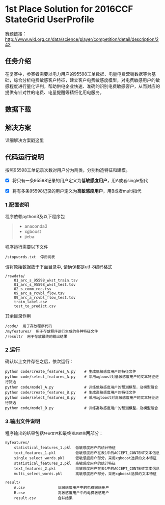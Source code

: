 ﻿# 1st Place Solution for 2016CCF StateGrid UserProfile

赛题链接：http://www.wid.org.cn/data/science/player/competition/detail/description/242

## 任务介绍

在复赛中，参赛者需要以电力用户的95598工单数据、电量电费营销数据等为基础，综合分析电费敏感客户特征，建立客户电费敏感度模型，对电费敏感用户的敏感程度进行量化评判，帮助供电企业快速、准确的识别电费敏感客户，从而对应的提供有针对性的电费、电量提醒等精细化用电服务。

## 数据下载


## 解决方案

详细解决方案戳这里



## 代码运行说明

按照95598工单记录次数对用户分为两类，分别构造特征和建模。

- [x] 将只有一条95598记录的用户定义为**低敏感度用户**，用A或者single指代
- [x] 将有多条95598记录的用户定义为**高敏感度用户**，用B或者multi指代


### 1.配置说明
程序依赖python3及以下程序包
> * anaconda3
> * xgboost
> * jieba

程序运行需要以下文件
```
/stopwords.txt  停用词表
```
请将原始数据放于下面目录中, 请确保都是utf-8编码格式
```
/rawdata/
    01_arc_s_95598_wkst_train.tsv
    01_arc_s_95598_wkst_test.tsv
    02_s_comm_rec.tsv
    09_arc_a_rcvbl_flow.tsv
    09_arc_a_rcvbl_flow_test.tsv
    train_label.csv
    test_to_predict.csv
```
其余目录作用
```
/code/  用于存放程序代码
/myfeatures/  用于存放程序运行生成的各种特征文件
/result/  用于存放最终的输出结果
```
### 2.运行
确认以上文件存在之后，依次运行：
```
python code/create_features_A.py    # 生成低敏感度用户的特征文件
python code/select_features_A.py    # 采用xgboost对低敏感度用户的文本特征进行筛选
python code/model_A.py              # 训练低敏感度用户的预测模型，及模型融合
python code/create_features_B.py    # 生成高敏感度用户的特征文件
python code/select_features_B.py    # 采用xgboost对高敏感度用户的文本特征进行筛选
python code/model_B.py              # 训练高敏感度用户的预测模型，及模型融合
```
### 3.输出文件说明
程序输出的结果包括`特征文件`和最终`预测结果`两部分：
```
myfeatures/
    statistical_features_1.pkl  低敏感度用户的统计特征
    text_features_1.pkl         低敏感度用户在表1中的ACCEPT_CONTENT文本信息
    single_select_words.pkl     低敏感度用户部分，采用xgboost选择的文本特征
    statistical_features_2.pkl  高敏感度用户的统计特征
    text_features_2.pkl         高敏感度用户在表1中的ACCEPT_CONTENT文本信息
    multi_select_words.pkl      高敏感度用户部分，采用xgboost选择的文本特征
    
result/                 
    A.csv               低敏感度用户中的电费敏感用户
    B.csv               高敏感度用户中的电费敏感用户
    result.csv          合并结果
```





